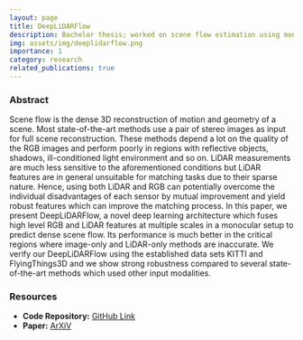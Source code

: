 ```yaml
---
layout: page
title: DeepLiDARFlow
description: Bachelor thesis; worked on scene flow estimation using monocular camera & sparse LiDAR. Work accepted at two conferences.
img: assets/img/deeplidarflow.png
importance: 1
category: research
related_publications: true
---
```

### Abstract

Scene flow is the dense 3D reconstruction of motion and geometry of a scene. Most state-of-the-art methods use a pair of stereo images as input for full scene reconstruction. These methods depend a lot on the quality of the RGB images and perform poorly in regions with reflective objects, shadows, ill-conditioned light environment and so on. LiDAR measurements are much less sensitive to the aforementioned conditions but LiDAR features are in general unsuitable for matching tasks due to their sparse nature. Hence, using both LiDAR and RGB can potentially overcome the individual disadvantages of each sensor by mutual improvement and yield robust features which can improve the matching process. In this paper, we present DeepLiDARFlow, a novel deep learning architecture which fuses high level RGB and LiDAR features at multiple scales in a monocular setup to predict dense scene flow. Its performance is much better in the critical regions where image-only and LiDAR-only methods are inaccurate. We verify our DeepLiDARFlow using the established data sets KITTI and FlyingThings3D and we show strong robustness compared to several state-of-the-art methods which used other input modalities.

### Resources
- **Code Repository:** [GitHub Link](https://github.com/dfki-av/DeepLiDARFlow)
- **Paper:** [ArXiV](https://arxiv.org/abs/2008.08136)

